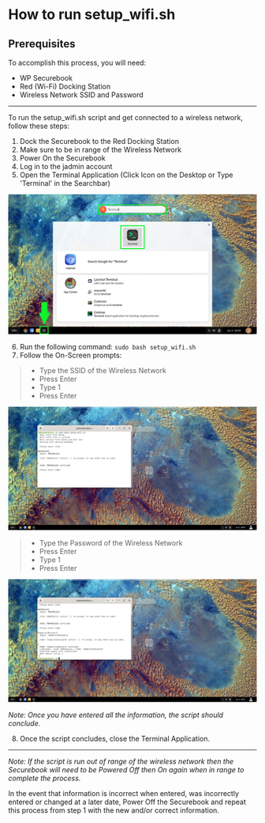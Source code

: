 # How to run setup_wifi.sh

## Prerequisites

To accomplish this process, you will need:
- WP Securebook
- Red (Wi-Fi) Docking Station
- Wireless Network SSID and Password

---

To run the setup_wifi.sh script and get connected to a wireless network, follow these steps:
1. Dock the Securebook to the Red Docking Station
2. Make sure to be in range of the Wireless Network
3. Power On the Securebook
4. Log in to the jadmin account
5. Open the Terminal Application (Click Icon on the Desktop or Type 'Terminal' in the Searchbar)

![01_WifiSetupTerminal.png](../_resources/01_WifiSetupTerminal.png)

6. Run the following command:
	`sudo bash setup_wifi.sh`
7. Follow the On-Screen prompts:
> - Type the SSID of the Wireless Network
> - Press Enter
> - Type 1
> - Press Enter

![02_WifiSetupSSID.JPG](../_resources/02_WifiSetupSSID.JPG)

> - Type the Password of the Wireless Network
> - Press Enter
> - Type 1
> - Press Enter

![03_WifiSetupPassword.JPG](../_resources/03_WifiSetupPassword.JPG)

*Note: Once you have entered all the information, the script should conclude.*

8. Once the script concludes, close the Terminal Application.

---

*Note: If the script is run out of range of the wireless network then the Securebook will need to be Powered Off then On again when in range to complete the process.*

In the event that information is incorrect when entered, was incorrectly entered or changed at a later date, Power Off the Securebook and repeat this process from step 1 with the new and/or correct information.